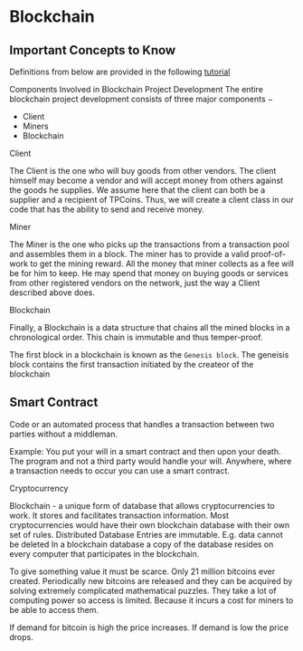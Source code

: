 # Blockchain

## Important Concepts to Know

Definitions from below are provided in the following [tutorial](https://www.tutorialspoint.com/python_blockchain/python_blockchain_introduction.htm)

Components Involved in Blockchain Project Development
The entire blockchain project development consists of three major components −

+ Client
+ Miners
+ Blockchain

Client   

The Client is the one who will buy goods from other vendors. The client himself 
may become a vendor and will accept money from others against the goods he 
supplies. We assume here that the client can both be a supplier and a recipient 
of TPCoins. Thus, we will create a client class in our code that has the ability 
to send and receive money.

Miner   

The Miner is the one who picks up the transactions from a transaction pool and 
assembles them in a block. The miner has to provide a valid proof-of-work to get 
the mining reward. All the money that miner collects as a fee will be for him to 
keep. He may spend that money on buying goods or services from other registered 
vendors on the network, just the way a Client described above does.

Blockchain

Finally, a Blockchain is a data structure that chains all the mined blocks in a 
chronological order. This chain is immutable and thus temper-proof.

The first block in a blockchain is known as the `Genesis block`. The geneisis
block contains the first transaction initiated by the createor of the blockchain


## Smart Contract
Code or an automated process that handles a transaction between two parties
without a middleman.

Example:
You put your will in a smart contract and then upon your death. The program and
not a third party would handle your will. Anywhere, where a transaction needs
to occur you can use a smart contract.



Cryptocurrency

Blockchain - a unique form of database that allows cryptocurrencies to work. It stores and facilitates transaction information. Most cryptocurrencies would have their own blockchain database with their own set of rules.
Distributed Database
Entries are immutable. E.g. data cannot be deleted
In a blockchain database a copy of the database resides on every computer that participates in the blockchain.

To give something value it must be scarce. Only 21 million bitcoins ever created. 
Periodically new bitcoins are released and they can be acquired by solving extremely complicated mathematical puzzles. They take a lot of computing power so access is limited. Because it incurs a cost for miners to be able to access them.

If demand for bitcoin is high the price increases. If demand is low the price drops.
